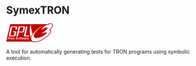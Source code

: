 # SymexTRON
![GPLv3 licensed](README/GPLv3-badge.png)

A tool for automatically generating tests for TRON programs using symbolic execution.
